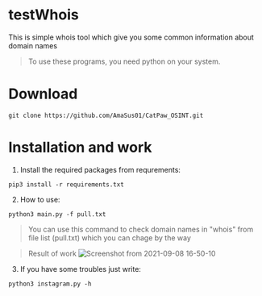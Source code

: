 # testWhois
This is simple whois tool which give you some common information about domain names
>To use these programs, you need python on your system.
# Download

```console
git clone https://github.com/AmaSus01/CatPaw_OSINT.git
```

# Installation and work
1. Install the required packages from requrements:
```console
pip3 install -r requirements.txt
```
2. How to use:

```console
python3 main.py -f pull.txt
```
>You can use this command to check domain names in "whois" from file list (pull.txt) which you can chage by the way

>Result of work
![Screenshot from 2021-09-08 16-50-10](https://user-images.githubusercontent.com/57565730/132522435-f67bceff-b8d9-4db4-9d8a-4c8ee963f3e2.png)
3. If you have some troubles just write:

 ```console
python3 instagram.py -h 
```
